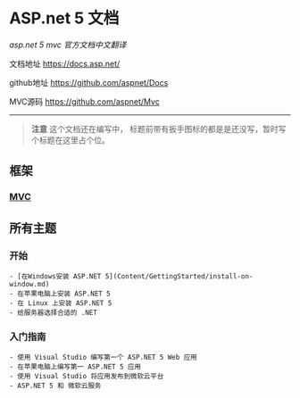 # ASP.net 5 文档
*asp.net 5 mvc 官方文档中文翻译*

文档地址 https://docs.asp.net/

github地址 https://github.com/aspnet/Docs

MVC源码 https://github.com/aspnet/Mvc


----------
> **注意**
> 这个文档还在编写中， 标题前带有扳手图标的都是是还没写，暂时写个标题在这里占个位。

## 框架 ##
### [MVC](http://docs.asp.net/projects/mvc/en/latest/index.html#index) 

## 所有主题
### 开始
	- [在Windows安装 ASP.NET 5](Content/GettingStarted/install-on-window.md)
	- 在苹果电脑上安装 ASP.NET 5
	- 在 Linux 上安装 ASP.NET 5
	- 给服务器选择合适的 .NET
### 入门指南
	- 使用 Visual Studio 编写第一个 ASP.NET 5 Web 应用
	- 在苹果电脑上编写第一 ASP.NET 5 应用
	- 使用 Visual Studio 将应用发布到微软云平台
	- ASP.NET 5 和 微软云服务 
